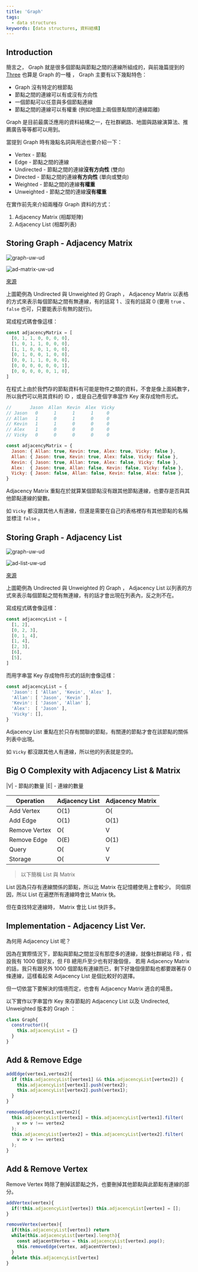 ```yaml
---
title: 'Graph'
tags:
  - data structures
keywords: [data structures, 資料結構]
---
```


## Introduction

簡言之， Graph 就是很多個節點與節點之間的連線所組成的，與前幾篇提到的 [Three](./05-binary-search-tree.md) 也算是 Graph 的一種 ， Graph 主要有以下幾點特色：
- Graph 沒有特定的根節點
- 節點之間的連線可以有或沒有方向性
- 一個節點可以任意與多個節點連線
- 節點之間的連線可以有權重 (例如地圖上兩個景點間的連線距離)

Graph 是目前最廣泛應用的資料結構之一，在社群網路、地圖與路線演算法、推薦廣告等等都可以用到。

當提到 Graph 時有幾點名詞與用途也要介紹一下：
- Vertex - 節點
- Edge - 節點之間的連線
- Undirected - 節點之間的連線**沒有方向性** (雙向)
- Directed - 節點之間的連線**有方向性** (單向或雙向)
- Weighted - 節點之間的連線**有權重**
- Unweighted - 節點之間的連線**沒有權重**

在實作前先來介紹兩種存 Graph 資料的方式：
1. Adjacency Matrix (相鄰矩陣)
2. Adjacency List (相鄰列表)

## Storing Graph - Adjacency Matrix

![graph-uw-ud](./graph-uw-ud.png)

![ad-matrix-uw-ud](./ad-matrix-uw-ud.png)

[來源](https://visualgo.net/en/graphds)

上圖範例為 Undirected 與 Unweighted 的 Graph ， Adjacency Matrix 以表格的方式來表示每個節點之間有無連線，有的話寫 1 、沒有的話寫 0 (要用 `true` 、 `false` 也可，只要能表示有無的就行)。

寫成程式碼會像這樣：

```js
const adjacencyMatrix = [
  [0, 1, 1, 0, 0, 0, 0],
  [1, 0, 1, 1, 0, 0, 0],
  [1, 1, 0, 0, 1, 0, 0],
  [0, 1, 0, 0, 1, 0, 0],
  [0, 0, 1, 1, 0, 0, 0],
  [0, 0, 0, 0, 0, 0, 1],
  [0, 0, 0, 0, 0, 1, 0],
]
```

在程式上由於我們存的節點資料有可能是物件之類的資料，不會是像上面純數字，所以我們可以用其資料的 ID ，或是自己產個字串當作 Key 來存成物件形式。

```js
//       Jason  Allan  Kevin  Alex  Vicky
// Jason   0      1      1      1     0
// Allan   1      0      1      0     0
// Kevin   1      1      0      0     0
// Alex    1      0      0      0     0
// Vicky   0      0      0      0     0

const adjacencyMatrix = {
  Jason: { Allan: true, Kevin: true, Alex: true, Vicky: false },
  Allan: { Jason: true, Kevin: true, Alex: false, Vicky: false },
  Kevin: { Jason: true, Allan: true, Alex: false, Vicky: false },
  Alex:  { Jason: true, Allan: false, Kevin: false, Vicky: false },
  Vicky: { Jason: false, Allan: false, Kevin: false, Alex: false },
}
```

Adjacency Matrix 重點在於就算某個節點沒有跟其他節點連線，也要存是否與其他節點連線的變數。

如 `Vicky` 都沒跟其他人有連線，但還是需要在自己的表格裡存有其他節點的名稱並標注 `false` 。

## Storing Graph - Adjacency List

![graph-uw-ud](./graph-uw-ud.png)

![ad-list-uw-ud](./ad-list-uw-ud.png)

[來源](https://visualgo.net/en/graphds)

上圖範例為 Undirected 與 Unweighted 的 Graph ， Adjacency List 以列表的方式來表示每個節點之間有無連線，有的話才會出現在列表內，反之則不在。

寫成程式碼會像這樣：

```js
const adjacencyList = [
  [1, 2],
  [0, 2, 3],
  [0, 1, 4],
  [1, 4],
  [2, 3],
  [6],
  [5],
]
```

而用字串當 Key 存成物件形式的話則會像這樣：

```js
const adjacencyList = {
  'Jason': [ 'Allan', 'Kevin', 'Alex' ],
  'Allan': [ 'Jason', 'Kevin' ],
  'Kevin': [ 'Jason', 'Allan' ],
  'Alex':  [ 'Jason' ],
  'Vicky': [],
}
```

Adjacency List 重點在於只存有關聯的節點，有關連的節點才會在該節點的關係列表中出現。

如 `Vicky` 都沒跟其他人有連線，所以他的列表就是空的。

## Big O Complexity with Adjacency List & Matrix

|V| - 節點的數量
|E| - 連線的數量

| Operation | Adjacency List | Adjacency Matrix |
|---|---|---|
| Add Vertex | O(1) | O(|V²|) |
| Add Edge | O(1) | O(1) |
| Remove Vertex | O(|V|+|E|) | O(|V²|) |
| Remove Edge | O(E) | O(1) |
| Query | O(|V|+|E|) | O(1) |
| Storage | O(|V|+|E|) | O(|V²|) |

> 以下簡稱 List 與 Matrix

List 因為只存有連線關係的節點，所以比 Matrix 在記憶體使用上會較少。
同個原因，所以 List 在遍歷所有連線時會比 Matrix 快。

但在查找特定連線時， Matrix 會比 List 快許多。

## Implementation - Adjacency List Ver.

為何用 Adjacency List 呢？

因為在實際情況下，節點與節點之間並沒有那麼多的連線，就像社群網站 FB ，假設我有 1000 個好友，但 FB 總用戶至少也有好幾個億，
若用 Adjacency Matrix 的話，我只有跟另外 1000 個節點有連線而已，剩下好幾個億節點也都要跟著存 0 條連線，這樣看起來 Adjacency List 是個比較好的選擇。

但一切依當下要解決的情境而定，也會有 Adjacency Matrix 適合的場景。

以下實作以字串當作 Key 來存節點的 Adjacency List 以及 Undirected, Unweighted 版本的 Graph ：

```js
class Graph{
  constructor(){
    this.adjacencyList = {}
  }
}
```

## Add & Remove Edge

```js
addEdge(vertex1,vertex2){
  if (this.adjacencyList[vertex1] && this.adjacencyList[vertex2]) {
    this.adjacencyList[vertex1].push(vertex2);
    this.adjacencyList[vertex2].push(vertex1);
  }
}

removeEdge(vertex1,vertex2){
  this.adjacencyList[vertex1] = this.adjacencyList[vertex1].filter(
    v => v !== vertex2
  );
  this.adjacencyList[vertex2] = this.adjacencyList[vertex2].filter(
    v => v !== vertex1
  );
}
```

## Add & Remove Vertex

Remove Vertex 時除了刪掉該節點之外，也要刪掉其他節點與此節點有連線的部分。

```js
addVertex(vertex){
  if(!this.adjacencyList[vertex]) this.adjacencyList[vertex] = [];
}

removeVertex(vertex){
  if(this.adjacencyList[vertex]) return
  while(this.adjacencyList[vertex].length){
    const adjacentVertex = this.adjacencyList[vertex].pop();
    this.removeEdge(vertex, adjacentVertex);
  }
  delete this.adjacencyList[vertex]
}
```
